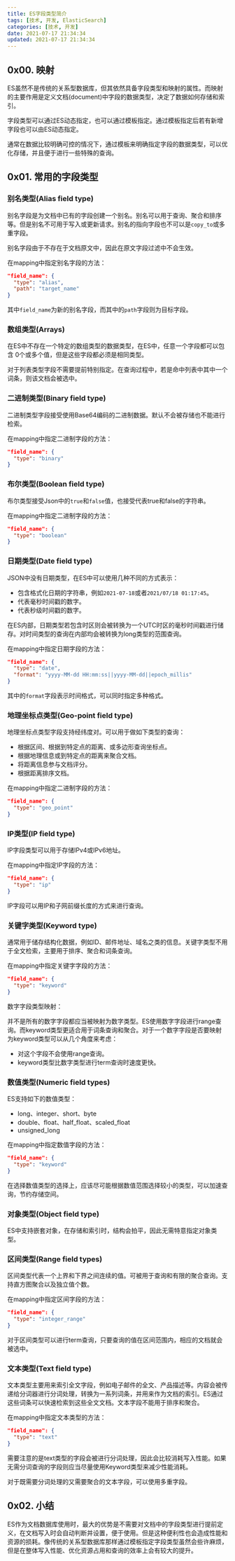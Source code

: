 ```yaml
---
title: ES字段类型简介
tags: [技术, 开发, ElasticSearch]
categories: [技术, 开发]
date: 2021-07-17 21:34:34
updated: 2021-07-17 21:34:34
---
```


## 0x00. 映射

ES虽然不是传统的关系型数据库，但其依然具备字段类型和映射的属性。而映射的主要作用是定义文档(document)中字段的数据类型，决定了数据如何存储和索引。

字段类型可以通过ES动态指定，也可以通过模板指定。通过模板指定后若有新增字段也可以由ES动态指定。

通常在数据比较明确可控的情况下，通过模板来明确指定字段的数据类型，可以优化存储，并且便于进行一些特殊的查询。

<!-- more -->

## 0x01. 常用的字段类型

### 别名类型(Alias field type)

别名字段是为文档中已有的字段创建一个别名。别名可以用于查询、聚合和排序等。但是别名不可用于写入或更新请求。别名的指向字段也不可以是`copy_to`或多重字段。

别名字段由于不存在于文档原文中，因此在原文字段过滤中不会生效。

在mapping中指定别名字段的方法：

```json
"field_name": {
  "type": "alias",
  "path": "target_name" 
}
```

其中`field_name`为新的别名字段，而其中的`path`字段则为目标字段。

### 数组类型(Arrays)

在ES中不存在一个特定的数组类型的数据类型，在ES中，任意一个字段都可以包含 0个或多个值，但是这些字段都必须是相同类型。

对于列表类型字段不需要提前特别指定。在查询过程中，若是命中列表中其中一个词条，则该文档会被选中。

### 二进制类型(Binary field type)

二进制类型字段接受使用Base64编码的二进制数据。默认不会被存储也不能进行检索。

在mapping中指定二进制字段的方法：

```json
"field_name": {
  "type": "binary"
}
```

### 布尔类型(Boolean field type)

布尔类型接受Json中的`true`和`false`值，也接受代表true和false的字符串。

在mapping中指定二进制字段的方法：

```json
"field_name": {
  "type": "boolean"
}
```

### 日期类型(Date field type)

JSON中没有日期类型，在ES中可以使用几种不同的方式表示：

* 包含格式化日期的字符串，例如`2021-07-18`或者`2021/07/18 01:17:45`。
* 代表毫秒时间戳的数字。
* 代表秒级时间戳的数字。

在ES内部，日期类型若包含时区则会被转换为一个UTC时区的毫秒时间戳进行储存。对时间类型的查询在内部均会被转换为long类型的范围查询。

在mapping中指定日期字段的方法：

```json
"field_name": {
  "type": "date",
  "format": "yyyy-MM-dd HH:mm:ss||yyyy-MM-dd||epoch_millis"
}
```

其中的`format`字段表示时间格式，可以同时指定多种格式。

### 地理坐标点类型(Geo-point field type)

地理坐标点类型字段支持经纬度对。可以用于做如下类型的查询：

* 根据区间、根据到特定点的距离、或多边形查询坐标点。
* 根据地理信息或到特定点的距离来聚合文档。
* 将距离信息参与文档评分。
* 根据距离排序文档。

在mapping中指定二进制字段的方法：

```json
"field_name": {
  "type": "geo_point"
}
```

### IP类型(IP field type)

IP字段类型可以用于存储IPv4或IPv6地址。

在mapping中指定IP字段的方法：

```json
"field_name": {
  "type": "ip"
}
```

IP字段可以用IP和子网前缀长度的方式来进行查询。

### 关键字类型(Keyword type)

通常用于储存结构化数据，例如ID、邮件地址、域名之类的信息。关键字类型不用于全文检索，主要用于排序、聚合和词条查询。

在mapping中指定关键字字段的方法：

```json
"field_name": {
  "type": "keyword"
}
```

数字字段类型映射：

并不是所有的数字字段都应当被映射为数字类型。ES使用数字字段进行range查询。而keyword类型更适合用于词条查询和聚合。对于一个数字字段是否要映射为keyword类型可以从几个角度来考虑：

* 对这个字段不会使用range查询。
* keyword类型比数字类型进行term查询时速度更快。

### 数值类型(Numeric field types)

ES支持如下的数值类型：

* long、integer、short、byte
* double、float、half_float、scaled_float
* unsigned_long

在mapping中指定数值字段的方法：

```json
"field_name": {
  "type": "keyword"
}
```

在选择数值类型的选择上，应该尽可能根据数值范围选择较小的类型，可以加速查询，节约存储空间。

### 对象类型(Object field type)

ES中支持嵌套对象，在存储和索引时，结构会拍平，因此无需特意指定对象类型。

### 区间类型(Range field types)

区间类型代表一个上界和下界之间连续的值。可被用于查询和有限的聚合查询。支持直方图聚合以及独立值个数。

在mapping中指定区间字段的方法：

```json
"field_name": {
  "type": "integer_range"
}
```

对于区间类型可以进行term查询，只要查询的值在区间范围内，相应的文档就会被选中。

### 文本类型(Text field type)

文本类型主要用来索引全文字段，例如电子邮件的全文、产品描述等。内容会被传递给分词器进行分词处理，转换为一系列词条，并用来作为文档的索引。ES通过这些词条可以快速检索到这些全文文档。文本字段不能用于排序和聚合。

在mapping中指定文本类型的方法：

```json
"field_name": {
  "type": "text"
}
```

需要注意的是text类型的字段会被进行分词处理，因此会比较消耗写入性能。如果无需分词查询的字段则应当尽量使用Keyword类型来减少性能消耗。

对于既需要分词处理的又需要聚合的文本字段，可以使用多重字段。

## 0x02. 小结

ES作为文档数据库使用时，最大的优势是不需要对文档中的字段类型进行提前定义，在文档写入时会自动判断并设置，便于使用。但是这种便利性也会造成性能和资源的损耗。像传统的关系型数据库那样通过模板指定字段类型虽然会些许麻烦，但是在整体写入性能、优化资源占用和查询的效率上会有较大的提升。

